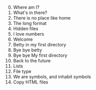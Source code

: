 0. Where am I?
1. What's in there?
2. There is no place like home
3. The long format
4. Hidden files
5. I love numbers
6. Welcome
7. Betty in my first directory
8. Bye bye betty
9. Bye bye My first directory
10. Back to the future
11. Lists
12. File type
13. We are symbols, and inhabit symbols
14. Copy HTML files
